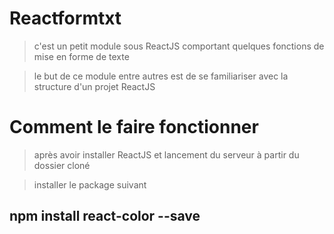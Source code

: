 # Reactformtxt
> c'est un petit module sous ReactJS comportant quelques fonctions de mise en forme de texte

> le but de ce module entre autres est de se familiariser avec la structure d'un projet ReactJS

# Comment le faire fonctionner
> après avoir installer ReactJS et lancement du serveur à partir du dossier cloné
 
> installer le package suivant
## npm install react-color --save
